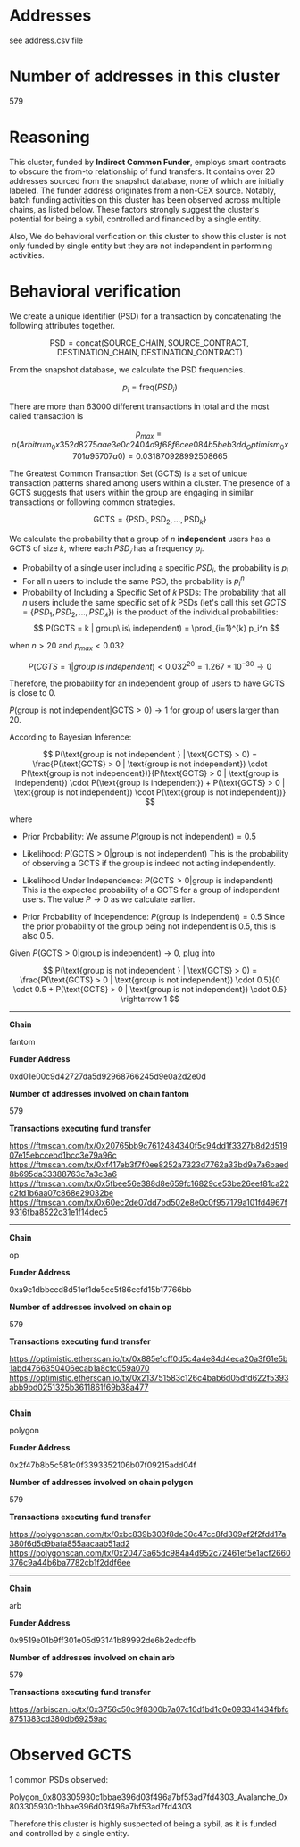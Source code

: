 # Addresses

see address.csv file

# Number of addresses in this cluster

579

# Reasoning

This cluster, funded by **Indirect Common Funder**, employs smart contracts to obscure the from-to relationship of fund transfers. It contains over 20 addresses sourced from the snapshot database, none of which are initially labeled. The funder address originates from a non-CEX source. Notably, batch funding activities on this cluster has been observed across multiple chains, as listed below. These factors strongly suggest the cluster's potential for being a sybil, controlled and financed by a single entity.

Also, We do behavioral verfication on this cluster to show this cluster is not only funded by single entity but they are not independent in performing activities.

# Behavioral verification


We create a unique identifier (PSD) for a transaction by concatenating the following attributes together.

$$
\text{PSD} = \text{concat}( \text{SOURCE\_CHAIN}, \text{SOURCE\_CONTRACT}, \text{DESTINATION\_CHAIN}, \text{DESTINATION\_CONTRACT})
$$

From the snapshot database, we calculate the PSD frequencies.

$$ p_i = \text{freq}(PSD_i) $$

There are more than 63000 different transactions in total and the most called transaction is

$$
p_{max} = p(Arbitrum_0x352d8275aae3e0c2404d9f68f6cee084b5beb3dd_Optimism_0x701a95707a0) =  0.031870928992508665
$$


The Greatest Common Transaction Set (GCTS) is a set of unique transaction patterns shared among users within a cluster. The presence of a GCTS suggests that users within the group are engaging in similar transactions or following common strategies.

$$
\text{GCTS} = \{ \text{PSD}_1, \text{PSD}_2, \ldots, \text{PSD}_k \}
$$


We calculate the probability that a group of $n$ **independent** users has a GCTS of size $k$, where each $PSD_𝑖$ has a frequency $p_i$.
​

- Probability of a single user including a specific $PSD_i$, the probability is $p_i$
- For all n users to include the same PSD, the probability is $p_i^n$
- Probability of Including a Specific Set of 𝑘 PSDs:
  The probability that all $n$ users include the same specific set of $k$ PSDs (let's call this set $GCTS=\{PSD_1,PSD_2,…,PSD_𝑘\}$) is the product of the individual probabilities:
  $$
  P(GCTS = k | group\ is\ independent) = \prod_{i=1}^{k} p_i^n
  $$

when $n > 20$ and $p_{max} < 0.032$

$$
P(CGTS = 1 | group\ is\ independent) < 0.032^{20} = 1.267*10^{-30} \rightarrow 0
$$

Therefore, the probability for an independent group of users to have GCTS is close to 0.


$P(\text{group is not independent} | \text{GCTS} > 0) \rightarrow 1$ for group of users larger than 20.

According to Bayesian Inference:

$$
P(\text{group is not independent } | \text{GCTS} > 0) = \frac{P(\text{GCTS} > 0 | \text{group is not independent}) \cdot P(\text{group is not independent})}{P(\text{GCTS} > 0 | \text{group is independent}) \cdot P(\text{group is independent}) + P(\text{GCTS} > 0 | \text{group is not independent}) \cdot P(\text{group is not independent})}
$$

where

- Prior Probability:
  We assume $P(\text{group is not independent}) = 0.5$

- Likelihood:
  $P(\text{GCTS} > 0 | \text{group is not independent})$
  This is the probability of observing a GCTS if the group is indeed not acting independently.

- Likelihood Under Independence:
  $P(\text{GCTS} > 0 | \text{group is independent})$
  This is the expected probability of a GCTS for a group of independent users. The value $P \rightarrow 0$ as we calculate earlier.

- Prior Probability of Independence:
  $P(\text{group is independent}) = 0.5$
  Since the prior probability of the group being not independent is 0.5, this is also 0.5.

Given ​$P(\text{GCTS} > 0 | \text{group is independent}) \rightarrow 0$, plug into

$$
P(\text{group is not independent } | \text{GCTS} > 0) = \frac{P(\text{GCTS} > 0 | \text{group is not independent}) \cdot 0.5}{0 \cdot 0.5 + P(\text{GCTS} > 0 | \text{group is not independent}) \cdot 0.5}
\rightarrow 1
$$


---

**Chain**

fantom

**Funder Address**

0xd01e00c9d42727da5d92968766245d9e0a2d2e0d

**Number of addresses involved on chain fantom**

579

**Transactions executing fund transfer**

https://ftmscan.com/tx/0x20765bb9c7612484340f5c94dd1f3327b8d2d51907e15ebccebd1bcc3e79a96c
https://ftmscan.com/tx/0xf417eb3f7f0ee8252a7323d7762a33bd9a7a6baed8b695da33388763c7a3c3a6
https://ftmscan.com/tx/0x5fbee56e388d8e659fc16829ce53be26eef81ca22c2fd1b6aa07c868e29032be
https://ftmscan.com/tx/0x60ec2de07dd7bd502e8e0c0f957179a101fd4967f9316fba8522c31e1f14dec5



---

**Chain**

op

**Funder Address**

0xa9c1dbbccd8d51ef1de5cc5f86ccfd15b17766bb

**Number of addresses involved on chain op**

579

**Transactions executing fund transfer**

https://optimistic.etherscan.io/tx/0x885e1cff0d5c4a4e84d4eca20a3f61e5b1abd4766350406ecab1a8cfc059a070
https://optimistic.etherscan.io/tx/0x213751583c126c4bab6d05dfd622f5393abb9bd0251325b3611861f69b38a477



---

**Chain**

polygon

**Funder Address**

0x2f47b8b5c581c0f3393352106b07f09215add04f

**Number of addresses involved on chain polygon**

579

**Transactions executing fund transfer**

https://polygonscan.com/tx/0xbc839b303f8de30c47cc8fd309af2f2fdd17a380f6d5d9bafa855aacaab51ad2
https://polygonscan.com/tx/0x20473a65dc984a4d952c72461ef5e1acf2660376c9a44b6ba7782cb1f2ddf6ee



---

**Chain**

arb

**Funder Address**

0x9519e01b9ff301e05d93141b89992de6b2edcdfb

**Number of addresses involved on chain arb**

579

**Transactions executing fund transfer**

https://arbiscan.io/tx/0x3756c50c9f8300b7a07c10d1bd1c0e093341434fbfc8751383cd380db69259ac



# Observed GCTS

1 common PSDs observed:

Polygon_0x803305930c1bbae396d03f496a7bf53ad7fd4303_Avalanche_0x803305930c1bbae396d03f496a7bf53ad7fd4303

Therefore this cluster is highly suspected of being a sybil, as it is funded and controlled by a single entity.

